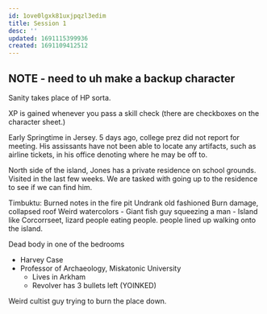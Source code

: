 ```yaml
---
id: 1ove0lgxk81uxjpqzl3edim
title: Session 1
desc: ''
updated: 1691115399936
created: 1691109412512
---
```


## NOTE - need to uh make a backup character

Sanity takes place of HP sorta.

XP is gained whenever you pass a skill check (there are checkboxes on the character sheet.)

Early Springtime in Jersey. 5 days ago, college prez did not report for meeting. His assissants have not been able to locate any artifacts, such as airline tickets, in his office denoting where he may be off to.

North side of the island, Jones has a private residence on school grounds. Visited in the last few weeks. We are tasked with going up to the residence to see if we can find him.

Timbuktu:
  Burned notes in the fire pit
  Undrank old fashioned
  Burn damage, collapsed roof
  Weird watercolors
    - Giant fish guy squeezing a man
    - Island like Corcorrseet, lizard people eating people. people lined up walking onto the island.

Dead body in one of the bedrooms

- Harvey Case
- Professor of Archaeology, Miskatonic University
  - Lives in Arkham
  - Revolver has 3 bullets left (YOINKED)

Weird cultist guy trying to burn the place down.
> 
